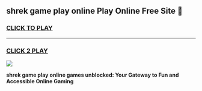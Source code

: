 
## shrek game play online Play Online Free Site 👋
<h3>
<a href="https://download.freeplayer.one?title=shrek_game_play_online&ref=21F">CLICK TO PLAY</a></h3>
<hr>

<h3>
<a href="https://download.freeplayer.one?title=shrek_game_play_online&ref=21F">CLICK 2 PLAY</a>
  
</h3>

<a href="https://download.freeplayer.one?title=shrek_game_play_online&ref=21F"><img src="https://cdnb.artstation.com/p/assets/images/images/032/539/853/original/anto-thomas-button-gif.gif"></a>


**shrek game play online games unblocked: Your Gateway to Fun and Accessible Online Gaming**

